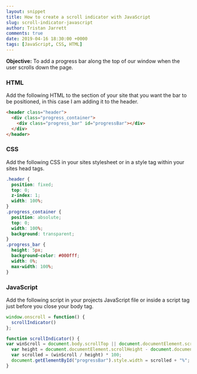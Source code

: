 ```yaml
---
layout: snippet
title: How to create a scroll indicator with JavaScript
slug: scroll-indicator-javascript
author: Tristan Jarrett
comments: true
date: 2019-04-16 18:30:00 +0000
tags: [JavaScript, CSS, HTML]
---
```


**Objective:** To add a progress bar along the top of our window when the user scrolls down the page.

### HTML

Add the following HTML to the section of your site that you want the bar to be positioned, in this case I am adding it to the header.

```html
<header class="header">
  <div class="progress_container">
    <div class="progress_bar" id="progressBar"></div>
  </div>  
</header>
```

### CSS

Add the following CSS in your sites stylesheet or in a style tag within your sites head tags.

```css
.header {
  position: fixed;
  top: 0;
  z-index: 1;
  width: 100%;
}
.progress_container {
  position: absolute;
  top: 0;
  width: 100%;
  background: transparent;
}
.progress_bar {
  height: 5px;
  background-color: #000fff;
  width: 0%;
  max-width: 100%;
}
```

### JavaScript

Add the following script in your projects JavaScript file or inside a script tag just before you close your body tag.

```javascript
window.onscroll = function() {
  scrollIndicator()
};

function scrollIndicator() {
var winScroll = document.body.scrollTop || document.documentElement.scrollTop;
  var height = document.documentElement.scrollHeight - document.documentElement.clientHeight;
  var scrolled = (winScroll / height) * 100;
  document.getElementById("progressBar").style.width = scrolled + "%";
}
```
